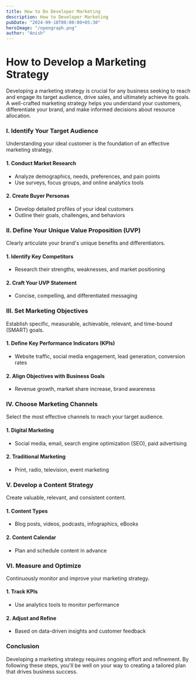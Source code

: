 ```yaml
---
title: How to Do Developer Marketing
description: How to Developer Marketing
pubDate: "2024-09-18T00:00:00+05:30"
heroImage: "/opengraph.png"
author: "Anish"
---
```


# How to Develop a Marketing Strategy

Developing a marketing strategy is crucial for any business seeking to reach and engage its target audience, drive sales, and ultimately achieve its goals. A well-crafted marketing strategy helps you understand your customers, differentiate your brand, and make informed decisions about resource allocation.

### I. Identify Your Target Audience

Understanding your ideal customer is the foundation of an effective marketing strategy.

#### 1. Conduct Market Research

- Analyze demographics, needs, preferences, and pain points
- Use surveys, focus groups, and online analytics tools

#### 2. Create Buyer Personas

- Develop detailed profiles of your ideal customers
- Outline their goals, challenges, and behaviors

### II. Define Your Unique Value Proposition (UVP)

Clearly articulate your brand's unique benefits and differentiators.

#### 1. Identify Key Competitors

- Research their strengths, weaknesses, and market positioning

#### 2. Craft Your UVP Statement

- Concise, compelling, and differentiated messaging

### III. Set Marketing Objectives

Establish specific, measurable, achievable, relevant, and time-bound (SMART) goals.

#### 1. Define Key Performance Indicators (KPIs)

- Website traffic, social media engagement, lead generation, conversion rates

#### 2. Align Objectives with Business Goals

- Revenue growth, market share increase, brand awareness

### IV. Choose Marketing Channels

Select the most effective channels to reach your target audience.

#### 1. Digital Marketing

- Social media, email, search engine optimization (SEO), paid advertising

#### 2. Traditional Marketing

- Print, radio, television, event marketing

### V. Develop a Content Strategy

Create valuable, relevant, and consistent content.

#### 1. Content Types

- Blog posts, videos, podcasts, infographics, eBooks

#### 2. Content Calendar

- Plan and schedule content in advance

### VI. Measure and Optimize

Continuously monitor and improve your marketing strategy.

#### 1. Track KPIs

- Use analytics tools to monitor performance

#### 2. Adjust and Refine

- Based on data-driven insights and customer feedback

### Conclusion

Developing a marketing strategy requires ongoing effort and refinement. By following these steps, you'll be well on your way to creating a tailored plan that drives business success.
